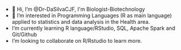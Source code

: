 - 👋 Hi, I’m @Dr-DaSilvaCJF, I'm Biologist-Biotechnology
- 👀 I’m interested in Programming Languages (R as main language) applied to statistics and data analysis in the Health area.
- I’m currently learning R language/RStudio, SQL, Apache Spark and Git/Github
- I’m looking to collaborate on R/Rstudio to learn more.
<!---c
Dr-DaSilva/Dr-DaSilva is a ✨ special ✨ repository because its `README.md` (this file) appears on your GitHub profile.
You can click the Preview link to take a look at your changes.
--->
